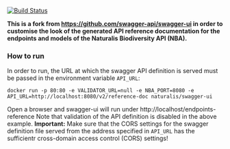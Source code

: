 [![Build Status](https://travis-ci.org/naturalis/swagger-ui.svg?branch=master)](https://travis-ci.org/naturalis/swagger-ui)

**This is a fork from https://github.com/swagger-api/swagger-ui in order to customise the look of the generated 
API reference documentation for the endpoints and models of the Naturalis Biodiversity API (NBA).**

### How to run
In order to run, the URL at which the swagger API definition is served must be passed in the
environment variable `API_URL`:

`docker run -p 80:80 -e VALIDATOR_URL=null -e NBA_PORT=8080 -e API_URL=http://localhost:8080/v2/reference-doc naturalis/swagger-ui`

Open a browser and swagger-ui will run under http://localhost/endpoints-reference
Note that validation of the API definition is disabled in the above example.
**Important:** Make sure that the CORS settings for the swagger definition file served from the address specified in `API_URL` 
has the sufficientr cross-domain access control (CORS) settings!

